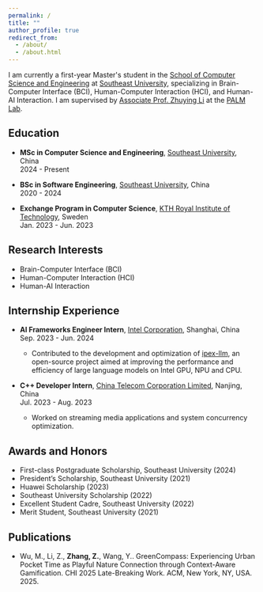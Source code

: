 ```yaml
---
permalink: /
title: ""
author_profile: true
redirect_from: 
  - /about/
  - /about.html
---
```


I am currently a first-year Master's student in the [School of Computer Science and Engineering](https://cse.seu.edu.cn/) at [Southeast University](https://www.seu.edu.cn/), specializing in Brain-Computer Interface (BCI), Human-Computer Interaction (HCI), and Human-AI Interaction. I am supervised by [Associate Prof. Zhuying Li](https://zhuyingli.info/) at the [PALM Lab](https://palm.seu.edu.cn/).

## Education
- **MSc in Computer Science and Engineering**, [Southeast University](https://www.seu.edu.cn/), China  
  2024 - Present

- **BSc in Software Engineering**, [Southeast University](https://www.seu.edu.cn/), China  
  2020 - 2024

- **Exchange Program in Computer Science**, [KTH Royal Institute of Technology](https://www.kth.se/en), Sweden  
  Jan. 2023 - Jun. 2023  

## Research Interests
- Brain-Computer Interface (BCI)
- Human-Computer Interaction (HCI)
- Human-AI Interaction

## Internship Experience
- **AI Frameworks Engineer Intern**, [Intel Corporation](https://www.intel.com/content/www/us/en/homepage.html), Shanghai, China  
  Sep. 2023 - Jun. 2024  
  - Contributed to the development and optimization of [ipex-llm](https://github.com/intel/ipex-llm), an open-source project aimed at improving the performance and efficiency of large language models on Intel GPU, NPU and CPU.

- **C++ Developer Intern**, [China Telecom Corporation Limited](https://www.chinatelecomglobal.com/), Nanjing, China  
  Jul. 2023 - Aug. 2023  
  - Worked on streaming media applications and system concurrency optimization.

## Awards and Honors
- First-class Postgraduate Scholarship, Southeast University (2024)
- President’s Scholarship, Southeast University (2021)
- Huawei Scholarship (2023)
- Southeast University Scholarship (2022)
- Excellent Student Cadre, Southeast University (2022)
- Merit Student, Southeast University (2021)

## Publications
- Wu, M., Li, Z., **Zhang, Z.**, Wang, Y.. GreenCompass: Experiencing Urban Pocket Time as Playful Nature Connection through Context-Aware Gamification. CHI 2025 Late-Breaking Work. ACM, New York, NY, USA. 2025.
